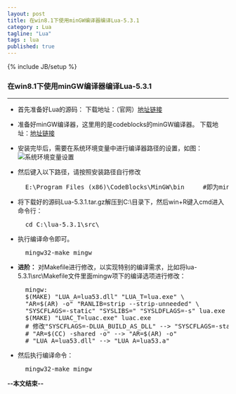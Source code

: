 ```yaml
---
layout: post
title: 在win8.1下使用minGW编译器编译Lua-5.3.1
category : Lua
tagline: "Lua"
tags : lua
published: true
---
```

{% include JB/setup %}
### 在win8.1下使用minGW编译器编译Lua-5.3.1
---
- 首先准备好Lua的源码：
下载地址：（官网）[地址链接](http://www.lua.org/download.html)
- 准备好minGW编译器，这里用的是codeblocks的minGW编译器。
下载地址：[地址链接](http://www.codeblocks.org/downloads/26#windows)
- 安装完毕后，需要在系统环境变量中进行编译器路径的设置，如图：
![系统环境变量设置](./images/2005/08/systemEnviromentPath.jpg)
- 然后键入以下路径，请按照安装路径自行修改
	<pre class="prettyprint linenums">
	E:\Program Files (x86)\CodeBlocks\MinGW\bin		#即为mingw32-make.exe所在目录</pre>
- 将下载好的源码Lua-5.3.1.tar.gz解压到C:\目录下，然后win+R键入cmd进入命令行：
	<pre class="prettyprint linenums">
	cd C:\lua-5.3.1\src\</pre>
- 执行编译命令即可。
	<pre class="prettyprint linenums">
	mingw32-make mingw</pre>

- **进阶：**
对Makefile进行修改，以实现特别的编译需求，比如将lua-5.3.1\src\Makefile文件里面mingw项下的编译选项进行修改：
	<pre class="prettyprint linenums">
	mingw:
	$(MAKE) "LUA_A=lua53.dll" "LUA_T=lua.exe" \
	"AR=$(AR) -o" "RANLIB=strip --strip-unneeded" \
	"SYSCFLAGS=-static" "SYSLIBS=" "SYSLDFLAGS=-s" lua.exe		
	$(MAKE) "LUAC_T=luac.exe" luac.exe
	# 修改"SYSCFLAGS=-DLUA_BUILD_AS_DLL" --> "SYSCFLAGS=-static"
	# "AR=$(CC) -shared -o" --> "AR=$(AR) -o"
	# "LUA_A=lua53.dll" --> "LUA_A=lua53.a"</pre>
- 然后执行编译命令：
	<pre class="prettyprint linenums">
	mingw32-make mingw</pre>
	
**--本文结束--**
	